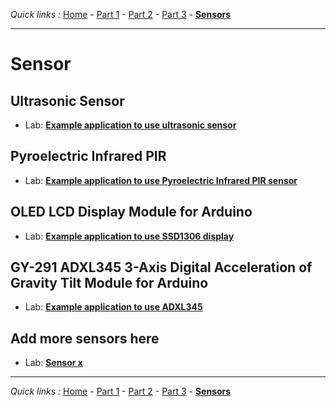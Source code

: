 *Quick links :*
[Home](/README.md) - [Part 1](../part1/README.md) - [Part 2](../part2/README.md) - [Part 3](../part3/README.md) - [**Sensors**](../sensors/README.md)
***

# Sensor

## Ultrasonic Sensor

- Lab: [**Example application to use ultrasonic sensor**](ESP32S+Neopixel-LED+HC-SR04.md)

## Pyroelectric Infrared PIR

- Lab: [**Example application to use Pyroelectric Infrared PIR sensor**](ESP32S+Neopixel-LED+PIR.md)

## OLED LCD Display Module for Arduino

- Lab: [**Example application to use SSD1306 display**](SSD1306_Display.md)

## GY-291 ADXL345 3-Axis Digital Acceleration of Gravity Tilt Module for Arduino

- Lab: [**Example application to use ADXL345**](GY-291_ADXL345_Gyroscope.md)

<!-- ## Whopper Sensor with ESP 32S

- Lab: [**Example application Whopper Sensor with ESP 32S**](ESP32S+Pulse+Neopixel-LED+Ultrasonic+DHT11+Display.md) -->

## Add more sensors here

- Lab: [**Sensor x**](SENSORx.md)

***
*Quick links :*
[Home](/README.md) - [Part 1](../part1/README.md) - [Part 2](../part2/README.md) - [Part 3](../part3/README.md) - [**Sensors**](../sensors/README.md)
